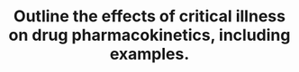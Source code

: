 ---
title: "Outline the effects of critical illness on drug pharmacokinetics, including examples."
entityType: SAQ
exam: PEX
college: CICM
year: 2022
sitting: A
question: 1
passRate: 47
EC_expectedDomains:
- "The effects of critical illness on the physiological factors that influence drug pharmacokinetics"
EC_extraCredit:
- "Better responses were able to identify the key elements perturbed by critical illness as well as outlining outline the potential cause and effect on the specific PK aspect being discussed."
- "Stronger answers also included specific drug examples."
EC_errorsCommon:
- "The failure to utilise a structure (absorption, distribution, metabolism, and elimination) with very superficial detail and limited examples limited marks and was common in poorly scoring answers."
---
